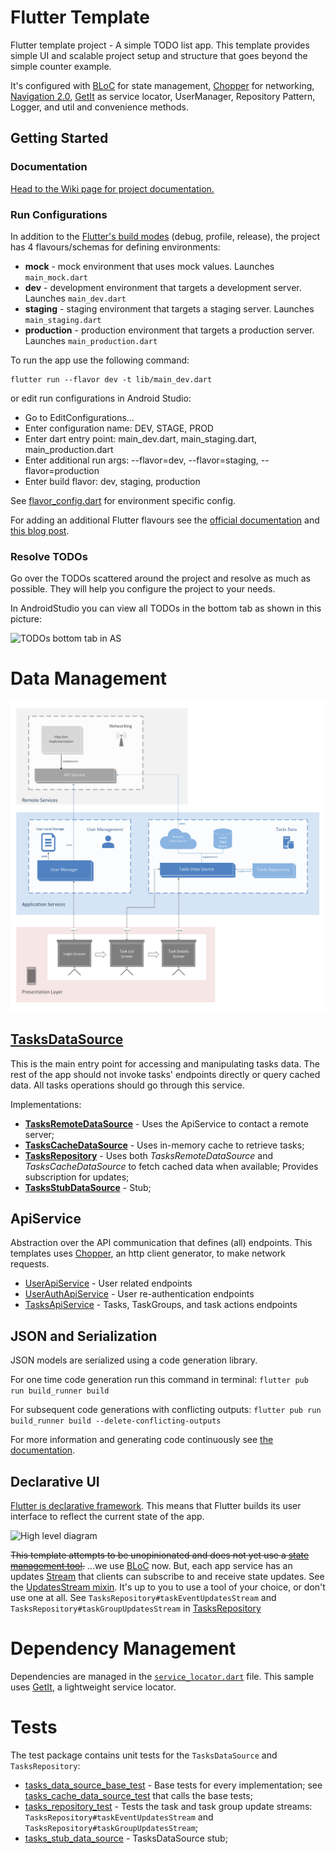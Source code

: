 # Flutter Template
Flutter template project - A simple TODO list app. This template provides simple UI and scalable project setup and structure that goes beyond the simple counter example. 

It's configured with [BLoC] for state management, [Chopper] for networking, [Navigation 2.0], [GetIt] as service locator, UserManager, Repository Pattern, Logger, and util and convenience methods. 

[Navigation 2.0]: https://medium.com/flutter/learning-flutters-new-navigation-and-routing-system-7c9068155ade


## Getting Started

### Documentation

[Head to the Wiki page for project documentation.](https://github.com/webfactorymk/flutter-template/wiki)

### Run Configurations

In addition to the [Flutter's build modes][flutter_build_modes] (debug, profile, release), 
the project has 4 flavours/schemas for defining environments:
- **mock** - mock environment that uses mock values. Launches `main_mock.dart`
- **dev** - development environment that targets a development server. Launches `main_dev.dart`
- **staging** - staging environment that targets a staging server. Launches `main_staging.dart`
- **production** - production environment that targets a production server. Launches `main_production.dart`

To run the app use the following command:
```
flutter run --flavor dev -t lib/main_dev.dart
```
or edit run configurations in Android Studio:
- Go to EditConfigurations...
- Enter configuration name: DEV, STAGE, PROD
- Enter dart entry point: main_dev.dart, main_staging.dart, main_production.dart
- Enter additional run args: --flavor=dev, --flavor=staging, --flavor=production
- Enter build flavor: dev, staging, production

See [flavor_config.dart] for environment specific config.

For adding an additional Flutter flavours see the [official documentation][flutter_flavours_official] 
and [this blog post][blog_flavouring_flutter]. 

[flutter_build_modes]: https://flutter.dev/docs/testing/build-modes
[flavor_config.dart]: ./lib/config/flavor_config.dart
[flutter_flavours_official]: https://flutter.dev/docs/deployment/flavors
[blog_flavouring_flutter]: https://medium.com/@salvatoregiordanoo/flavoring-flutter-392aaa875f36

### Resolve TODOs

Go over the TODOs scattered around the project and resolve as much as possible. They will help you configure the project to your needs.

In AndroidStudio you can view all TODOs in the bottom tab as shown in this picture:

![TODOs bottom tab in AS](http://jubin.tech/assets/pic/20181023-1-todo-in-AS.png)


# Data Management

![Alt text][high_lvl_diagram]

[high_lvl_diagram]: diagrams/high_lvl_diagram.png "High level diagram"


## [TasksDataSource]

This is the main entry point for accessing and manipulating tasks data. The rest of the app should not invoke tasks' endpoints directly or query cached data. All tasks operations should go through this service.

Implementations:
- [**TasksRemoteDataSource**] - Uses the ApiService to contact a remote server;
- [**TasksCacheDataSource**] - Uses in-memory cache to retrieve tasks;
- [**TasksRepository**][tasks_repository] - Uses both *TasksRemoteDataSource* and *TasksCacheDataSource* to fetch cached data when available; Provides subscription for updates;
- [**TasksStubDataSource**][tasks_stub_data_source] - Stub;

[TasksDataSource]: ./lib/data/tasks_data_source.dart
[**TasksRemoteDataSource**]: ./lib/data/tasks_remote_data_source.dart
[**TasksCacheDataSource**]: ./lib/data/tasks_cache_data_source.dart
[tasks_repository]: ./lib/data/tasks_repository.dart


## ApiService

Abstraction over the API communication that defines (all) endpoints. 
This templates uses [Chopper], an http client generator, to make network requests.

- [UserApiService] - User related endpoints
- [UserAuthApiService] - User re-authentication endpoints
- [TasksApiService] - Tasks, TaskGroups, and task actions endpoints

[UserApiService]: lib/network/user_api_service.dart
[UserAuthApiService]: lib/network/user_auth_api_service.dart
[TasksApiService]: lib/network/tasks_api_service.dart

[Chopper]: https://pub.dev/packages/chopper


## JSON and Serialization

JSON models are serialized using a code generation library.

For one time code generation run this command in terminal: `flutter pub run build_runner build`

For subsequent code generations with conflicting outputs: `flutter pub run build_runner build --delete-conflicting-outputs`

For more information and generating code continuously see [the documentation][json_serialization].

[json_serialization]: https://flutter.dev/docs/development/data-and-backend/json

## Declarative UI

[Flutter is declarative framework][declarative_ui]. This means that Flutter builds its user interface to reflect the current state of the app. 

<img src="https://flutter.dev/assets/development/data-and-backend/state-mgmt/ui-equals-function-of-state-54b01b000694caf9da439bd3f774ef22b00e92a62d3b2ade4f2e95c8555b8ca7.png" alt="High level diagram" width="350">

~~This template attempts to be unopinionated and does not yet use a [state management tool][state_management_options].~~ ...we use [BLoC] now. But, each app service has an updates [Stream][dart_streams] that clients can subscribe to and receive state updates. See the [UpdatesStream<T> mixin][updates_mixin]. It's up to you to use a tool of your choice, or don't use one at all. 
See `TasksRepository#taskEventUpdatesStream` and `TasksRepository#taskGroupUpdatesStream` in [TasksRepository][tasks_repository]

[declarative_ui]: https://flutter.dev/docs/development/data-and-backend/state-mgmt/declarative
[state_management_options]: https://flutter.dev/docs/development/data-and-backend/state-mgmt/options
[dart_streams]: https://dart.dev/tutorials/language/streams
[BLoC]: https://pub.dev/packages/flutter_bloc
[updates_mixin]: lib/util/updates_stream.dart


# Dependency Management

Dependencies are managed in the [`service_locator.dart`][service_locator] file. This sample uses [GetIt], a lightweight service locator.

[service_locator]: ./lib/service_locator.dart
[GetIt]: https://pub.dev/packages/get_it


# Tests

The test package contains unit tests for the `TasksDataSource` and `TasksRepository`:

- [tasks_data_source_base_test] - Base tests for every implementation; see [tasks_cache_data_source_test] that calls the base tests;
- [tasks_repository_test] - Tests the task and task group update streams: `TasksRepository#taskEventUpdatesStream` and `TasksRepository#taskGroupUpdatesStream`; 
- [tasks_stub_data_source] - TasksDataSource stub;

[tasks_data_source_base_test]: ./test/data/tasks_data_source_base_test.dart 
[tasks_cache_data_source_test]: ./test/data/tasks_cache_data_source_test.dart
[tasks_repository_test]: ./test/data/tasks_repository_test.dart
[tasks_stub_data_source]: ./test/data/tasks_stub_data_source.dart

